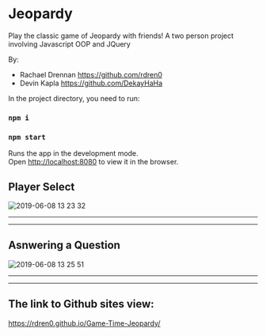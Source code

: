 
# Jeopardy
Play the classic game of Jeopardy with friends! A two person project involving Javascript OOP and JQuery

By: 
* Rachael Drennan https://github.com/rdren0
* Devin Kapla https://github.com/DekayHaHa


In the project directory, you need to run:
### `npm i`

### `npm start`
Runs the app in the development mode.<br>
Open [http://localhost:8080](http://localhost:8080) to view it in the browser.

## Player Select
![2019-06-08 13 23 32](https://user-images.githubusercontent.com/39016273/59151483-1e4d0b00-89f1-11e9-9c21-4ad2f326e4dc.gif)



----------------------------------------------------------------------------------------------------------------------------
----------------------------------------------------------------------------------------------------------------------------
## Asnwering a Question
![2019-06-08 13 25 51](https://user-images.githubusercontent.com/39016273/59151488-33c23500-89f1-11e9-9609-cbcdf6b0c8b6.gif)




----------------------------------------------------------------------------------------------------------------------------
----------------------------------------------------------------------------------------------------------------------------

## The link to Github sites view:
https://rdren0.github.io/Game-Time-Jeopardy/



